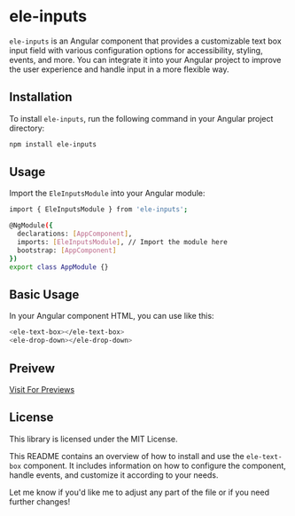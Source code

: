 # ele-inputs

`ele-inputs` is an Angular component that provides a customizable text box input field with various configuration options for accessibility, styling, events, and more. You can integrate it into your Angular project to improve the user experience and handle input in a more flexible way.

## Installation

To install `ele-inputs`, run the following command in your Angular project directory:

```bash
npm install ele-inputs
```
## Usage
Import the `EleInputsModule` into your Angular module:

```bash
import { EleInputsModule } from 'ele-inputs';

@NgModule({
  declarations: [AppComponent],
  imports: [EleInputsModule], // Import the module here
  bootstrap: [AppComponent]
})
export class AppModule {}
```
## Basic Usage
In your Angular component HTML, you can use like this:

```bash
<ele-text-box></ele-text-box>
<ele-drop-down></ele-drop-down>
```
## Preivew 
[Visit For Previews](https://elementalize-preview.web.app/)

## License
This library is licensed under the MIT License.

This README contains an overview of how to install and use the `ele-text-box` component. It includes information on how to configure the component, handle events, and customize it according to your needs.

Let me know if you'd like me to adjust any part of the file or if you need further changes!